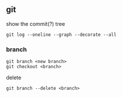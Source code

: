 

## git

show the commit(?) tree
```git
git log --oneline --graph --decorate --all
```

### branch
```git
git branch <new branch>
git checkout <branch>
```

delete
```git
git branch --delete <branch>
```
